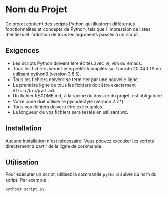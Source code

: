 # Nom du Projet

Ce projet contient des scripts Python qui illustrent différentes fonctionnalités et concepts de Python, tels que l'impression de listes d'entiers et l'addition de tous les arguments passés à un script.

## Exigences

- Les scripts Python doivent être édités avec vi, vim ou emacs.
- Tous les fichiers seront interprétés/compilés sur Ubuntu 20.04 LTS en utilisant python3 (version 3.8.5).
- Tous les fichiers doivent se terminer par une nouvelle ligne.
- La première ligne de tous les fichiers doit être exactement `#!/usr/bin/python3`.
- Un fichier README.md, à la racine du dossier du projet, est obligatoire.
- Votre code doit utiliser le pycodestyle (version 2.7.*).
- Tous vos fichiers doivent être exécutables.
- La longueur de vos fichiers sera testée en utilisant wc.

## Installation

Aucune installation n'est nécessaire. Vous pouvez exécuter les scripts directement à partir de la ligne de commande.

## Utilisation

Pour exécuter un script, utilisez la commande `python3` suivie du nom du script. Par exemple :

```bash
python3 script.py